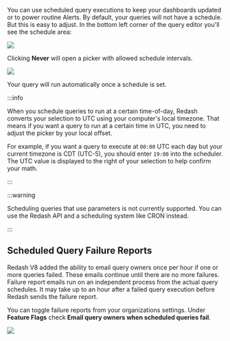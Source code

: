 You can use scheduled query executions to keep your dashboards updated or to power routine Alerts. By default, your queries will not have a schedule. But this is easy to adjust. In the bottom left corner of the query editor you'll see the schedule area:

![](/static/images/docs/gitbook/refresh-settings.png)

Clicking **Never** will open a picker with allowed schedule intervals.

![](/static/images/docs/gitbook/schedule-modal.png)

Your query will run automatically once a schedule is set.

:::info

When you schedule queries to run
at a certain time-of-day, Redash converts your selection to UTC using your computer's local timezone.
That means if you want a query to run at a certain time in UTC, you need to adjust the picker by your local offset.

For example, if you want a query to execute at `00:00` UTC each day but your current timezone is CDT (UTC-5), you should enter `19:00` into the scheduler. The UTC value is displayed to the right of your selection to help
confirm your math.

:::

:::warning

Scheduling queries that use parameters is not currently supported. You can use
the Redash API and a
scheduling system like CRON instead.

:::

## Scheduled Query Failure Reports

Redash V8 added the ability to email query owners once per hour if one or more queries failed. These emails continue until there are no more failures. Failure report emails run on an independent process from the actual query schedules. It may take up to an hour after a failed query execution before Redash sends the failure report.

You can toggle failure reports from your organizations settings. Under **Feature Flags** check **Email query owners when scheduled queries fail**.

![](/static/images/docs/gitbook/failure-report.png)
